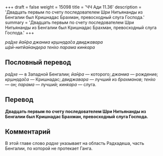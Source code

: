 +++
draft = false
weight = 15098
title = 'ЧЧ Ади 11.36'
description = 'Двадцать первым по счету последователем Шри Нитьянанды из Бенгалии был Кришнадас Брахман, превосходный слуга Господа.'
summary = 'Двадцать первым по счету последователем Шри Нитьянанды из Бенгалии был Кришнадас Брахман, превосходный слуга Господа.'
+++

_ра̄д̣хе йа̄н̇ра джанма кр̣шн̣ада̄са двиджавара  
ш́рӣ-нитйа̄нандера тен̇хо парама кин̇кара_

## Пословный перевод

_ра̄д̣хе_ — в Западной Бенгалии; _йа̄н̇ра_ — которого; _джанма_ — рождение; _кр̣шн̣ада̄са_ — Кришнадас; _двиджавара_ — лучший из _брахманов_; _тен̇хо_ — он; _парама_ — лучший; _кин̇кара_ — слуга.

## Перевод

**Двадцать первым по счету последователем Шри Нитьянанды из Бенгалии был Кришнадас Брахман, превосходный слуга Господа.**

## Комментарий

В этой главе слово _радхе_ указывает на область Радхадеша, часть Бенгалии, по которой не протекает Ганга.

